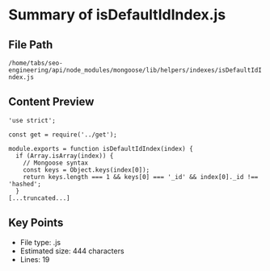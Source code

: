 # Summary of isDefaultIdIndex.js
  
## File Path
`/home/tabs/seo-engineering/api/node_modules/mongoose/lib/helpers/indexes/isDefaultIdIndex.js`

## Content Preview
```
'use strict';

const get = require('../get');

module.exports = function isDefaultIdIndex(index) {
  if (Array.isArray(index)) {
    // Mongoose syntax
    const keys = Object.keys(index[0]);
    return keys.length === 1 && keys[0] === '_id' && index[0]._id !== 'hashed';
  }
[...truncated...]
```

## Key Points
- File type: .js
- Estimated size: 444 characters
- Lines: 19
